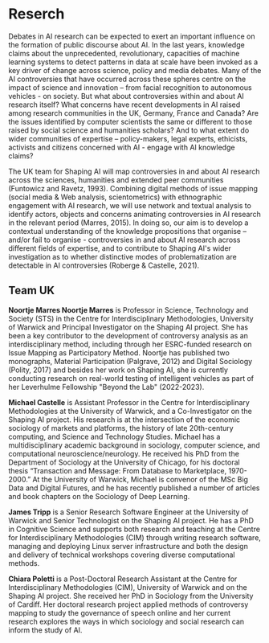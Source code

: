 # Reserch

Debates in AI research can be expected to exert an important influence on the formation of public discourse about AI. In the last years, knowledge claims about the unprecedented, revolutionary, capacities of machine learning systems to detect patterns in data at scale have been invoked as a key driver of change across science, policy and media debates. Many of the AI controversies that have occurred across these spheres centre on the impact of science and innovation – from facial recognition to autonomous vehicles - on society. But what about controversies within and about AI research itself? What concerns have recent developments in AI raised among research communities in the UK, Germany, France and Canada? Are the issues identified by computer scientists the same or different to those raised by social science and humanities scholars? And to what extent do wider communities of expertise – policy-makers, legal experts, ethicists, activists and citizens concerned with AI - engage with AI knowledge claims?

The UK team for Shaping AI will map controversies in and about AI research across the sciences, humanities and extended peer communities (Funtowicz and Ravetz, 1993). Combining digital methods of issue mapping (social media & Web analysis, scientometrics) with ethnographic engagement with AI research, we will use network and textual analysis to identify actors, objects and concerns animating controversies in AI research in the relevant period (Marres, 2015). In doing so, our aim is to develop a contextual understanding of the knowledge propositions that organise – and/or fail to organise - controversies in and about AI research across different fields of expertise, and to contribute to Shaping AI's wider investigation as to whether distinctive modes of problematization are detectable in AI controversies (Roberge & Castelle, 2021).

## Team UK

**Noortje Marres Noortje Marres** is Professor in Science, Technology and Society (STS) in the Centre for Interdisciplinary Methodologies, University of Warwick and Principal Investigator on the Shaping AI project. She has been a key contributor to the development of controversy analysis as an interdisciplinary method, including through her ESRC-funded research on Issue Mapping as Participatory Method. Noortje has published two monographs, Material Participation (Palgrave, 2012) and Digital Sociology (Polity, 2017) and besides her work on Shaping AI, she is currently conducting research on real-world testing of intelligent vehicles as part of her Leverhulme Fellowship "Beyond the Lab" (2022-2023).

**Michael Castelle** is Assistant Professor in the Centre for Interdisciplinary Methodologies at the University of Warwick, and a Co-Investigator on the Shaping AI project. His research is at the intersection of the economic sociology of markets and platforms, the history of late 20th-century computing, and Science and Technology Studies. Michael has a multidisciplinary academic background in sociology, computer science, and computational neuroscience/neurology. He received his PhD from the Department of Sociology at the University of Chicago, for his doctoral thesis “Transaction and Message: From Database to Marketplace, 1970-2000.” At the University of Warwick, Michael is convenor of the MSc Big Data and Digital Futures, and he has recently published a number of articles and book chapters on the Sociology of Deep Learning.

**James Tripp** is a Senior Research Software Engineer at the University of Warwick and Senior Technologist on the Shaping AI project. He has a PhD in Cognitive Science and supports both research and teaching at the Centre for Interdisciplinary Methodologies (CIM) through writing research software, managing and deploying Linux server infrastructure and both the design and delivery of technical workshops covering diverse computational methods.

**Chiara Poletti** is a Post-Doctoral Research Assistant at the Centre for Interdisciplinary Methodologies (CIM), University of Warwick and on the Shaping AI project. She received her PhD in Sociology from the University of Cardiff. Her doctoral research project applied methods of controversy mapping to study the governance of speech online and her current research explores the ways in which sociology and social research can inform the study of AI.
